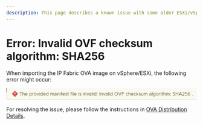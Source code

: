 ```yaml
---
description: This page describes a known issue with some older ESXi/vSphere versions not recognizing the SHA256 checksum of the IP Fabric OVA image.
---
```


# Error: Invalid OVF checksum algorithm: SHA256

When importing the IP Fabric OVA image on vSphere/ESXi, the following error
might occur:

![OVA error](ova_error.png)

For resolving the issue, please follow the instructions in [OVA Distribution Details](../../../../overview/deployment/ova_details.md).
